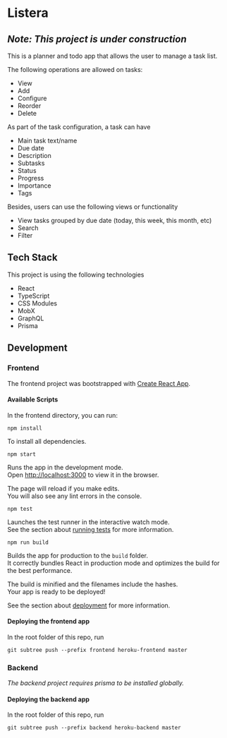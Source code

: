 # Listera

*Note: This project is under construction*
---

This is a planner and todo app that allows the user to manage a task list. 

The following operations are allowed on tasks:

- View
- Add
- Configure
- Reorder
- Delete

As part of the task configuration, a task can have

- Main task text/name 
- Due date
- Description
- Subtasks
- Status
- Progress
- Importance
- Tags

Besides, users can use the following views or functionality

- View tasks grouped by due date (today, this week, this month, etc)
- Search
- Filter
 
## Tech Stack

This project is using the following technologies

- React
- TypeScript
- CSS Modules
- MobX
- GraphQL
- Prisma

## Development

### Frontend

The frontend project was bootstrapped with [Create React App](https://github.com/facebook/create-react-app).

#### Available Scripts

In the frontend directory, you can run:

`npm install`

To install all dependencies.

`npm start`

Runs the app in the development mode.<br>
Open [http://localhost:3000](http://localhost:3000) to view it in the browser.

The page will reload if you make edits.<br>
You will also see any lint errors in the console.

`npm test`

Launches the test runner in the interactive watch mode.<br>
See the section about [running tests](https://facebook.github.io/create-react-app/docs/running-tests) for more information.

`npm run build`

Builds the app for production to the `build` folder.<br>
It correctly bundles React in production mode and optimizes the build for the best performance.

The build is minified and the filenames include the hashes.<br>
Your app is ready to be deployed!

See the section about [deployment](https://facebook.github.io/create-react-app/docs/deployment) for more information.

#### Deploying the frontend app

In the root folder of this repo, run

`git subtree push --prefix frontend heroku-frontend master`

### Backend

*The backend project requires prisma to be installed globally.*

#### Deploying the backend app

In the root folder of this repo, run

`git subtree push --prefix backend heroku-backend master`
